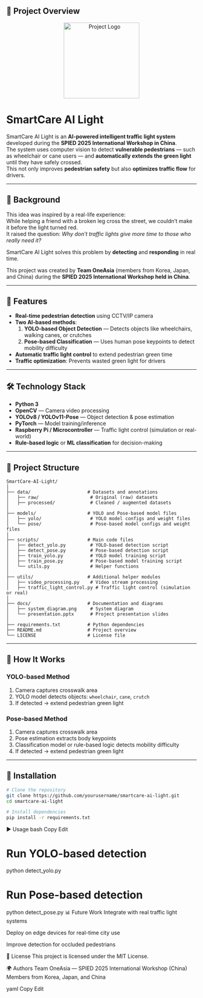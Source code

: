<h2>📌 Project Overview</h2>
<p align="center">
  <img src="./PPT/images.png" alt="Project Logo" width="200">
</p>


# SmartCare AI Light

SmartCare AI Light is an **AI-powered intelligent traffic light system** developed during the **SPIED 2025 International Workshop in China**.  
The system uses computer vision to detect **vulnerable pedestrians** — such as wheelchair or cane users — and **automatically extends the green light** until they have safely crossed.  
This not only improves **pedestrian safety** but also **optimizes traffic flow** for drivers.

---

## 📜 Background

This idea was inspired by a real-life experience:  
While helping a friend with a broken leg cross the street, we couldn’t make it before the light turned red.  
It raised the question: *Why don’t traffic lights give more time to those who really need it?*

SmartCare AI Light solves this problem by **detecting** and **responding** in real time.

This project was created by **Team OneAsia** (members from Korea, Japan, and China) during the **SPIED 2025 International Workshop held in China**.

---

## 🚀 Features

- **Real-time pedestrian detection** using CCTV/IP camera
- **Two AI-based methods**:
  1. **YOLO-based Object Detection** — Detects objects like wheelchairs, walking canes, or crutches
  2. **Pose-based Classification** — Uses human pose keypoints to detect mobility difficulty
- **Automatic traffic light control** to extend pedestrian green time
- **Traffic optimization**: Prevents wasted green light for drivers

---

## 🛠️ Technology Stack

- **Python 3**
- **OpenCV** — Camera video processing
- **YOLOv8 / YOLOv11-Pose** — Object detection & pose estimation
- **PyTorch** — Model training/inference
- **Raspberry Pi / Microcontroller** — Traffic light control (simulation or real-world)
- **Rule-based logic** or **ML classification** for decision-making

---

## 📂 Project Structure
```
SmartCare-AI-Light/
│
├── data/                     # Datasets and annotations
│   ├── raw/                   # Original (raw) datasets
│   ├── processed/             # Cleaned / augmented datasets
│
├── models/                   # YOLO and Pose-based model files
│   ├── yolo/                  # YOLO model configs and weight files
│   └── pose/                  # Pose-based model configs and weight files
│
├── scripts/                  # Main code files
│   ├── detect_yolo.py         # YOLO-based detection script
│   ├── detect_pose.py         # Pose-based detection script
│   ├── train_yolo.py          # YOLO model training script
│   ├── train_pose.py          # Pose-based model training script
│   └── utils.py               # Helper functions
│
├── utils/                    # Additional helper modules
│   ├── video_processing.py    # Video stream processing
│   ├── traffic_light_control.py # Traffic light control (simulation or real)
│
├── docs/                     # Documentation and diagrams
│   ├── system_diagram.png     # System diagram
│   └── presentation.pptx      # Project presentation slides
│
├── requirements.txt          # Python dependencies
├── README.md                 # Project overview
└── LICENSE                   # License file
```
---

## 🔄 How It Works

### YOLO-based Method
1. Camera captures crosswalk area
2. YOLO model detects objects: `wheelchair`, `cane`, `crutch`
3. If detected → extend pedestrian green light

### Pose-based Method
1. Camera captures crosswalk area
2. Pose estimation extracts body keypoints
3. Classification model or rule-based logic detects mobility difficulty
4. If detected → extend pedestrian green light

---

## 📌 Installation

```bash
# Clone the repository
git clone https://github.com/yourusername/smartcare-ai-light.git
cd smartcare-ai-light

# Install dependencies
pip install -r requirements.txt
```
▶️ Usage
bash
Copy
Edit
# Run YOLO-based detection
python detect_yolo.py

# Run Pose-based detection
python detect_pose.py
📊 Future Work
Integrate with real traffic light systems

Deploy on edge devices for real-time city use

Improve detection for occluded pedestrians

📜 License
This project is licensed under the MIT License.

🌍 Authors
Team OneAsia — SPIED 2025 International Workshop (China)
Members from Korea, Japan, and China

yaml
Copy
Edit

